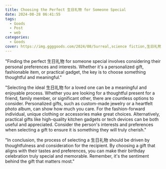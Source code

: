 ```yaml
---
title: Choosing the Perfect 生日礼物 for Someone Special
date: 2024-08-28 06:41:55
tags:
  - Goods
  - Post
  - web
categories:
  - Goods
cover: https://img.ggggoods.com/2024/08/Surreal,science fiction,生日礼物,birthday gift,technology,tech,diagrams,renderings,colors_20240830_00001_.png
---
```


"Finding the perfect 生日礼物 for someone special involves considering their personal preferences and interests. Whether it's a personalized gift, fashionable item, or practical gadget, the key is to choose something thoughtful and meaningful."

"Selecting the ideal 生日礼物 for a loved one can be a meaningful and enjoyable process. Whether you are looking for a thoughtful present for a friend, family member, or significant other, there are countless options to consider. Personalized gifts, such as custom-made jewelry or a heartfelt photo album, can show how much you care. For the fashion-forward individual, unique clothing or accessories make great choices. Alternatively, practical gifts like high-quality kitchen gadgets or tech devices can be both useful and appreciated. Consider the person's interests and preferences when selecting a gift to ensure it is something they will truly cherish."

"In conclusion, the process of selecting a 生日礼物 should be driven by thoughtfulness and consideration for the recipient. By choosing a gift that aligns with their tastes and preferences, you can make their birthday celebration truly special and memorable. Remember, it's the sentiment behind the gift that matters most."
